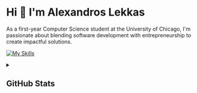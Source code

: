 # Hi 👋 I'm Alexandros Lekkas

As a first-year Computer Science student at the University of Chicago, I'm passionate about blending software development with entrepreneurship to create impactful solutions.

[![My Skills](https://skillicons.dev/icons?i=py,js,ts,java,react,deno,spring,flask,mysql,postgres,supabase)](https://skillicons.dev)

<details>
  <summary><h2>GitHub Stats</h2></summary>
  
  <a href="#">![Github stats](https://github-readme-stats.vercel.app/api?username=alexandroslekkas&theme=blueberry&count_private=true&hide_border=true&line_height=20)</a>
  <a href="#">![Top Langs](https://github-readme-stats.vercel.app/api/top-langs/?username=alexandroslekkas&layout=compact&theme=blueberry&count_private=true&hide_border=true)</a>
</details>
